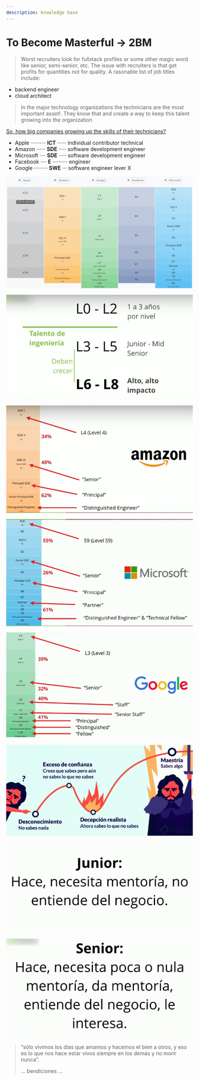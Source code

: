 ```yaml
---
description: knowledge base
---
```


# To Become Masterful → 2BM

> Worst recruiters look for fullstack profiles or some other magic word like senior,  semi-senior, etc. The issue with recruiters is that get profits for quantities not for quality. A rasonable list of job titles include:

* backend engineer
* cloud architect

> In the major technology organizations the technicians are the most important asset!. They know that and create a way to keep this talent growing into the organization

[So, how big companies growing up the skills of their technicians?](https://www.levels.fyi/?compare=Apple,Amazon,Google,Facebook,Microsoft&track=Software%20Engineer#)

* Apple ·········· **ICT** ······ individual contributor technical
* Amazon ······ **SDE** ····· software development engineer
* Microsoft ···· **SDE** ····· software development engineer
* Facebook ···· **E** ·········· engineer
* Google ········· **SWE**  ··· software engineer lever X

![Career Levels](.gitbook/assets/firefox_screenshot_2020-02-05t21-43-53.026z.png)

![T&#xE9;cnicos de alto perfil &amp;lt; L3](.gitbook/assets/image%20%282%29.png)

![for amazon the minimun starting degree is engineer level 4](.gitbook/assets/image%20%281%29.png)

![](.gitbook/assets/image%20%284%29.png)

![](.gitbook/assets/image%20%287%29.png)

![](.gitbook/assets/image%20%288%29.png)

![](.gitbook/assets/image.png)

![](.gitbook/assets/image%20%286%29.png)



> “sólo vivimos los días que amamos y hacemos el bien a otros, y eso es lo que nos hace estar vivos siempre en los demás y no morir nunca”.
>
> ... bendiciones ...







